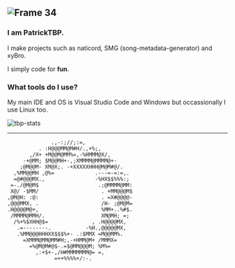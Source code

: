 ![Frame 34](https://github.com/n1d3v/n1d3v/assets/135556230/9a50ae28-9d44-4702-850a-a6b8de4c5dba)
---

### I am PatrickTBP.
I make projects such as naticord, SMG (song-metadata-generator) and xyBro.

I simply code for **fun**.
### What tools do I use?
My main IDE and OS is Visual Studio Code and Windows but occassionally I use Linux too.

![tbp-stats](https://github-readme-stats.vercel.app/api?username=n1d3v&show_icons=true&theme=onedark)

---

```
              .,-:;//;:=,
          . :H@@@MM@M#H/.,+%;,
       ,/X+ +M@@M@MM%=,-%HMMM@X/,
     -+@MM; $M@@MH+-,;XMMMM@MMMM@+-
    ;@M@@M- XM@X;. -+XXXXXHHH@M@M#@/.
  ,%MM@@MH ,@%=             .---=-=:=,.
  =@#@@@MX.,                -%HX$$%%%:;
 =-./@M@M$                   .;@MMMM@MM:
 X@/ -$MM/                    . +MM@@@M$
,@M@H: :@:                    . =X#@@@@-
,@@@MMX, .                    /H- ;@M@M=
.H@@@@M@+,                    %MM+..%#$.
 /MMMM@MMH/.                  XM@MH; =;
  /%+%$XHH@$=              , .H@@@@MX,
   .=--------.           -%H.,@@@@@MX,
   .%MM@@@HHHXX$$$%+- .:$MMX =M@@MM%.
     =XMMM@MM@MM#H;,-+HMM@M+ /MMMX=
       =%@M@M#@$-.=$@MM@@@M; %M%=
         ,:+$+-,/H#MMMMMMM@= =,
               =++%%%%+/:-.
```
